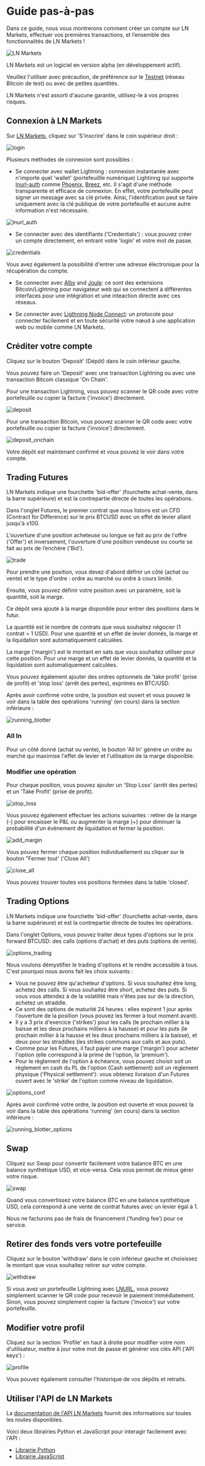 # Guide pas-à-pas

Dans ce guide, nous vous montrerons comment créer un compte sur LN Markets, effectuer vos premières transactions, et l’ensemble des fonctionnalités de LN Markets !

<img :src="$withBase('/assets/lnm.png')" alt="LN Markets">

LN Markets est un logiciel en version alpha (en développement actif).

Veuillez l'utiliser avec précaution, de préférence sur le [Testnet](https://testnet.lnmarkets.com/) (réseau Bitcoin de test) ou avec de petites quantités.

LN Markets n'est assorti d'aucune garantie, utilisez-le à vos propres risques.

## Connexion à LN Markets

Sur [LN Markets](https://lnmarkets.com/), cliquez sur 'S'inscrire' dans le coin supérieur droit :

<img :src="$withBase('/assets/login.png')" alt="login">

Plusieurs méthodes de connexion sont possibles :

-  Se connecter avec wallet Lightning : connexion instantanée avec n'importe quel 'wallet' (portefeuillle numérique) Lightinng qui supporte [lnurl-auth](https://github.com/fiatjaf/awesome-lnurl#wallets) comme [Phoenix](https://phoenix.acinq.co/), [Breez](https://breez.technology/), etc. Il s'agit d'une méthode transparente et efficace de connexion. En effet, votre portefeuille peut signer un message avec sa clé privée. Ainsi, l'identification peut se faire uniquement avec la clé publique de votre portefeuille et aucune autre information n'est nécessaire.

<img :src="$withBase('/assets/lnurl_auth.png')" alt="lnurl_auth">

- Se connecter avec des identifiants ('Credentials') : vous pouvez créer un compte directement, en entrant votre 'login' et votre mot de passe.

<img :src="$withBase('/assets/credentials.png')" alt="credentials">

Vous avez également la possibilité d'entrer une adresse électronique pour la récupération du compte.

- Se connecter avec [Alby](https://getalby.com/) and [Joule](https://lightningjoule.com/): ce sont des extensions Bitcoin/Lightning pour navigateur web  qui se connectent à différentes interfaces pour une intégration et une inteaction directe avec ces réseaux.

- Se connecter avec [Ligthning Node Connect](https://github.com/lightninglabs/lightning-node-connect): un protocole pour connecter facilement et en toute sécurité votre nœud à une application web ou mobile comme LN Markets.

## Créditer votre compte

Cliquez sur le bouton 'Deposit' (Dépôt) dans le coin inférieur gauche.

Vous pouvez faire un 'Deposit' avec une transaction Lightning ou avec une transaction Bitcoin classique 'On Chain'.

Pour une transaction Lightning, vous pouvez scanner le QR code avec votre portefeuille ou copier la facture ('invoice') directement.

<img :src="$withBase('/assets/deposit.png')" alt="deposit">

Pour une transaction Bitcoin, vous pouvez scanner le QR code avec votre portefeuille ou copier la facture ('invoice') directement.

<img :src="$withBase('/assets/deposit_onchain.png')" alt="deposit_onchain">

Votre dépôt est maintenant confirmé et vous pouvez le voir dans votre compte.

## Trading Futures

LN Markets indique une fourchette 'bid-offer' (fourchette achat-vente, dans la barre supérieure) et est la contrepartie directe de toutes les opérations.

Dans l'onglet Futures, le premier contrat que nous listons est un CFD (Contract for Difference) sur le prix BTCUSD avec un effet de levier allant jusqu'à x100.

L'ouverture d'une position acheteuse ou longue se fait au prix de l'offre ('Offer') et inversement, l'ouverture d'une position vendeuse ou courte se fait au prix de l’enchère ('Bid').

<img :src="$withBase('/assets/trade.png')" alt="trade">

Pour prendre une position, vous devez d'abord définir un côté (achat ou vente) et le type d'ordre : ordre au marché ou ordre à cours limité.

Ensuite, vous pouvez définir votre position avec un paramètre, soit la quantité, soit la marge.

Ce dépôt sera ajouté à la marge disponible pour entrer des positions dans le futur.

La quantité est le nombre de contrats que vous souhaitez négocier (1 contrat = 1 USD). Pour une quantité et un effet de levier donnés, la marge et la liquidation sont automatiquement calculées.

La marge ('margin') est le montant en sats que vous souhaitez utiliser pour cette position. Pour une marge et un effet de levier donnés, la quantité et la liquidation sont automatiquement calculées.

Vous pouvez également ajouter des ordres optionnels de 'take profit' (prise de profit) et 'stop loss' (arrêt des pertes), exprimés en BTC/USD.

Après avoir confirmé votre ordre, la position est ouvert et vous pouvez le voir dans la table des opérations 'running' (en cours) dans la section inférieure :

<img :src="$withBase('/assets/running_blotter.png')" alt="running_blotter">

### All In

Pour un côté donné (achat ou vente), le bouton 'All In' génère un ordre au marché qui maximise l'effet de levier et l'utilisation de la marge disponible.

### Modifier une opération

Pour chaque position, vous pouvez ajouter un 'Stop Loss' (arrêt des pertes) et un 'Take Profit' (prise de profit).

<img :src="$withBase('/assets/stop_loss.png')" alt="stop_loss">

Vous pouvez également effectuer les actions suivantes : retirer de la marge (-) pour encaisser le P&L ou augmenter la marge (+) pour diminuer la probabilité d'un événement de liquidation et fermer la position.

<img :src="$withBase('/assets/add_margin.png')" alt="add_margin">

Vous pouvez fermer chaque position individuellement ou cliquer sur le bouton "Fermer tout' ('Close All')

<img :src="$withBase('/assets/close_all.png')" alt="close_all">

Vous pouvez trouver toutes vos positions fermées dans la table 'closed'.

## Trading Options

LN Markets indique une fourchette 'bid-offer' (fourchette achat-vente, dans la barre supérieure) et est la contrepartie directe de toutes les opérations.

Dans l'onglet Options, vous pouvez traiter deux types d'options sur le prix forward BTCUSD: des calls (options d'achat) et des puts (options de vente).

<img :src="$withBase('/assets/options_trading.png')" alt="options_trading">

Nous voulons démystifier le trading d'options et le rendre accessible à tous. C'est pourquoi nous avons fait les choix suivants :
- Vous ne pouvez être qu'acheteur d'options. Si vous souhaitez être long, achetez des calls. Si vous souhaitez être short, achetez des puts. Si vous vous attendez à de la volatilité mais n'êtes pas sur de la direction, achetez un straddle. 
- Ce sont des options de maturité 24 heures : elles expirent 1 jour après l'ouverture de la position (vous pouvez les fermer à tout moment avant).
- Il y a 3 prix d'exercice ('strikes') pour les calls (le prochain millier à la baisse et les deux prochains milliers à la hausse) et pour les puts (le prochain millier à la hausse et les deux prochains milliers à la baisse), et deux pour les straddles (les strikes communs aux calls et aux puts).
- Comme pour les Futures, il faut payer une marge ('margin') pour acheter l'option (elle correspond à la prime de l'option, la 'premium').
- Pour le règlement de l'option à échéance, vous pouvez choisir soit un règlement en cash du PL de l'option (Cash settlement) soit un règlement physique ('Physical settlement'): vous obtenez livraison d'un Futures ouvert avec le 'strike' de l'option comme niveau de liquidation.

<img :src="$withBase('/assets/options_conf.png')" alt="options_conf">

Après avoir confirmé votre ordre, la position est ouverte et vous pouvez la voir dans la table des opérations 'running' (en cours) dans la section inférieure :

<img :src="$withBase('/assets/running_blotter_options.png')" alt="running_blotter_options">


## Swap

Cliquez sur Swap pour convertir facilement votre balance BTC en une balance synthétique USD, et vice-versa. Cela vous permet de mieux gérer votre risque.

<img :src="$withBase('/assets/swap.png')" alt="swap">

Quand vous convertissez votre balance BTC en une balance synthétique USD, cela correspond à une vente de contrat futures avec un levier égal à 1.

Nous ne facturons pas de frais de financement (‘funding fee’) pour ce service.


## Retirer des fonds vers votre portefeuille

Cliquez sur le bouton 'withdraw' dans le coin inférieur gauche et choisissez le montant que vous souhaitez retirer sur votre compte.

<img :src="$withBase('/assets/withdraw.png')" alt="withdraw">

Si vous avez un portefeuille Lightning avec [LNURL](https://github.com/fiatjaf/awesome-lnurl#wallets), vous pouvez simplement scanner le QR code pour recevoir le paiement immédiatement. Sinon, vous pouvez simplement copier la facture ('invoice') sur votre portefeuille.

## Modifier votre profil

Cliquez sur la section 'Profile' en haut à droite pour modifier votre nom d'utilisateur, mettre à jour votre mot de passe et générer vos clés API ('API keys') :

<img :src="$withBase('/assets/profile.png')" alt="profile">

Vous pouvez également consulter l'historique de vos dépôts et retraits.

## Utiliser l'API de LN Markets

La [documentation de l'API LN Markets](https://docs.lnmarkets.com/api/v1/) fournit des informations sur toutes les routes disponibles.

Voici deux librairies Python et JavaScript pour interagir facilement avec l'API :
- [Librairie Python](https://pypi.org/project/ln-markets/)
- [Librairie JavaScript](https://www.npmjs.com/package/@ln-markets/api)
